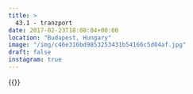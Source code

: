 ```yaml
---
title: >
  43.1 - tranzport
date: 2017-02-23T18:08:04+00:00
location: "Budapest, Hungary"
image: "/img/c46e316bd9853253431b54166c5d04af.jpg"
draft: false
instagram: true
---
```


{{<photo src="/img/c46e316bd9853253431b54166c5d04af.jpg">}}
